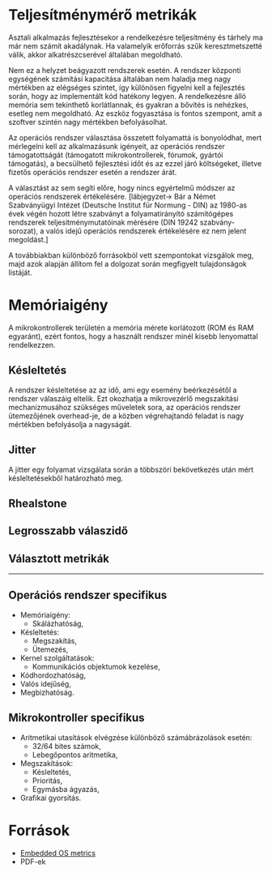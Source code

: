 # Teljesítménymérő metrikák

Asztali alkalmazás fejlesztésekor a rendelkezésre teljesítmény és tárhely ma már nem számít akadálynak. Ha valamelyik erőforrás szűk keresztmetszetté válik, akkor alkatrészcserével általában megoldható.

Nem ez a helyzet beágyazott rendszerek esetén. A rendszer központi egységének számítási kapacitása általában nem haladja meg nagy mértékben az elégséges szintet, így különösen figyelni kell a fejlesztés során, hogy az implementált kód hatékony legyen. A rendelkezésre álló memória sem tekinthető korlátlannak, és gyakran a bővítés is nehézkes, esetleg nem megoldható. Az eszköz fogyasztása is fontos szempont, amit a szoftver szintén nagy mértékben befolyásolhat.

Az operációs rendszer választása összetett folyamattá is bonyolódhat, mert mérlegelni kell az alkalmazásunk igényeit, az operációs rendszer támogatottságát (támogatott mikrokontrollerek, fórumok, gyártói támogatás), a becsülhető fejlesztési időt és az ezzel járó költségeket, illetve fizetős operációs rendszer esetén a rendszer árát.

A választást az sem segíti előre, hogy nincs egyértelmű módszer az operációs rendszerek értékelésére. [lábjegyzet-> 
Bár a Német Szabványügyi Intézet (Deutsche Institut für Normung - DIN) 
az 1980-as évek végén hozott létre szabványt a folyamatirányító számítógépes rendszerek teljesítménymutatóinak mérésére (DIN 19242 szabvány-sorozat), a valós idejű operációs rendszerek értékelésére ez nem jelent megoldást.]

A továbbiakban különböző forrásokból vett szempontokat vizsgálok meg, majd azok alapján állítom fel a dolgozat során megfigyelt tulajdonságok listáját.


# Memóriaigény

A mikrokontrollerek területén a memória mérete korlátozott (ROM és RAM egyaránt), ezért fontos, hogy a használt rendszer minél kisebb lenyomattal rendelkezzen.


## Késleltetés

A rendszer késleltetése az az idő, ami egy esemény beérkezésétől a rendszer válaszáig eltelik. Ezt okozhatja a mikrovezérlő megszakítási mechanizmusához szükséges műveletek sora, az operációs rendszer ütemezőjének overhead-je, de a közben végrehajtandó feladat is nagy mértékben befolyásolja a nagyságát. 


## Jitter

A jitter egy folyamat vizsgálata során a többszöri bekövetkezés után mért késleltetésekből határozható meg.


## Rhealstone




## Legrosszabb válaszidő


## Választott metrikák



--------------------------------------------------------------------------

## Operációs rendszer specifikus

- Memóriaigény:
    - Skálázhatóság,
- Késleltetés:
    - Megszakítás,
    - Ütemezés,
- Kernel szolgáltatások:
    - Kommunikációs objektumok kezelése,
- Kódhordozhatóság,
- Valós idejűség,
- Megbízhatóság.


## Mikrokontroller specifikus

- Aritmetikai utasítások elvégzése különböző számábrázolások esetén:
    - 32/64 bites számok,
    - Lebegőpontos aritmetika,
- Megszakítások:
    - Késleltetés,
    - Prioritás,
    - Egymásba ágyazás,
- Grafikai gyorsítás.




# Források

- [Embedded OS metrics](http://www.embedded.com/design/operating-systems/4437792/Why-and-how-to-measure-your-RTOS-performance)
- PDF-ek
